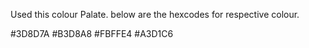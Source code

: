 Used this colour Palate. below are the hexcodes for respective colour.

#3D8D7A
#B3D8A8
#FBFFE4
#A3D1C6
